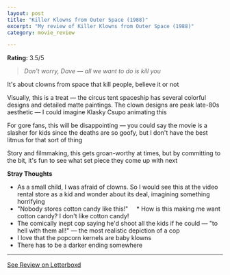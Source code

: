 ```yaml
---
layout: post
title: "Killer Klowns from Outer Space (1988)"
excerpt: "My review of Killer Klowns from Outer Space (1988)"
category: movie_review

---
```


**Rating:** 3.5/5

<blockquote><i>Don't worry, Dave — all we want to do is kill you</i></blockquote>It's about clowns from space that kill people, believe it or not

Visually, this is a treat — the circus tent spaceship has several colorful designs and detailed matte paintings. The clown designs are peak late-80s aesthetic — I could imagine Klasky Csupo animating this

For gore fans, this will be disappointing — you could say the movie is a slasher for kids since the deaths are so goofy, but I don't have the best litmus for that sort of thing

Story and filmmaking, this gets groan-worthy at times, but by committing to the bit, it's fun to see what set piece they come up with next

<b>Stray Thoughts</b>
* As a small child, I was afraid of clowns. So I would see this at the video rental store as a kid and wonder about its deal, imagining something horrifying
* "Nobody stores cotton candy like this!"
    * How is this making me want cotton candy? I don't like cotton candy!
* The comically inept cop saying he'd shoot all the kids if he could — "to hell with them all!" — the most realistic depiction of a cop
* I love that the popcorn kernels are baby klowns
* There has to be a darker ending somewhere

<hr>

[See Review on Letterboxd](https://boxd.it/4KrW0t)
